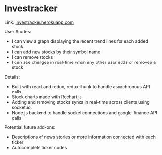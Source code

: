 # Investracker


Link: [investracker.herokuapp.com](https://investracker.herokuapp.com/)

User Stories:
* I can view a graph displaying the recent trend lines for each added stock
* I can add new stocks by their symbol name
* I can remove stocks
* I can see changes in real-time when any other user adds or removes a stock

Details:
* Built with react and redux, redux-thunk to handle asynchronous API calls
* Stock charts made with Rechart.js
* Adding and removing stocks syncs in real-time across clients using socket.io.
* Node.js backend to handle socket connections and google-finance API calls

Potential future add-ons:
* Descriptions of news stories or more information connected with each ticker
* Autocomplete ticker codes
